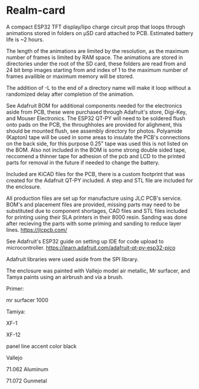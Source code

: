 # Realm-card
A compact ESP32 TFT display/lipo charge circuit prop that loops through animations stored in folders on µSD card attached to PCB. Estimated battery life is ~2 hours. 

The length of the animations are limited by the resolution, as the maximum number of frames is limited by RAM space.
The animations are stored in directories under the root of the SD card, these folders are read from and 24 bit bmp images starting from and index of 1 to the maximum number of frames availible or maximum memory will be stored.


The addition of -L to the end of a directory name will make it loop without a randomized delay after completion of the animation.


See Adafruit BOM for additional components needed for the electronics aside from PCB, these were purchased through Adafruit's store, Digi-Key, and Mouser Electronics.
The ESP32 QT-PY will need to be soldered flush onto pads on the PCB, the throughholes are provided for alighment, this should be mounted flush, see assembly directory for photos. Polyamide (Kapton) tape will be used in some areas to insulate the PCB's connections on the back side, for this purpose 0.25" tape was used this is not listed on the BOM. Also not included in the BOM is some strong double sided tape, reccomend a thinner tape for adhesion of the pcb and LCD to the printed parts for removal in the future if needed to change the battery.


Included are KiCAD files for the PCB, there is a custom footprint that was created for the Adafruit QT-PY included. A step and STL file are included for the enclosure.


All production files are set up for manufacture using JLC PCB's service. BOM's and placement files are provided, missing parts may need to be substituted due to component shortages, CAD files and STL files included for printing using their SLA printers in their 8000 resin. Sanding was done after recieving the parts with some priming and sanding to reduce layer lines.
https://jlcpcb.com/


See Adafruit's ESP32 guide on setting up IDE for code upload to microcontroller.
https://learn.adafruit.com/adafruit-qt-py-esp32-pico


Adafruit libraries were used aside from the SPI library.


The enclosure was painted with Vallejo model air metallic, Mr surfacer, and Tamya paints using an airbrush and via a brush.

Primer:

mr surfacer 1000

Tamiya:

XF-1 

XF-12 

panel line accent color black

Vallejo

71.062 Aluminum

71.072 Gunmetal
